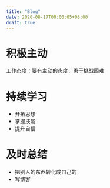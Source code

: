 ```yaml
---
title: "Blog"
date: 2020-08-17T00:00:05+08:00
draft: true
---
```


# 积极主动

工作态度：要有主动的态度，勇于挑战困难

# 持续学习

- 开拓思想
- 掌握技能
- 提升自信

# 及时总结

- 把别人的东西转化成自己的
- 写博客